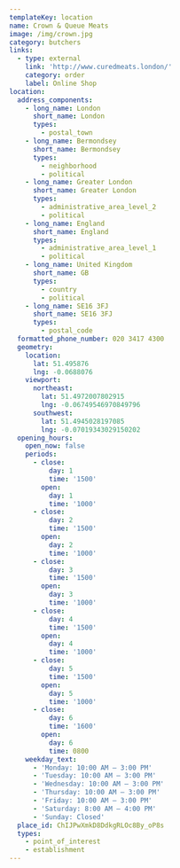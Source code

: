 ```yaml
---
templateKey: location
name: Crown & Queue Meats
image: /img/crown.jpg
category: butchers
links:
  - type: external
    link: 'http://www.curedmeats.london/'
    category: order
    label: Online Shop
location:
  address_components:
    - long_name: London
      short_name: London
      types:
        - postal_town
    - long_name: Bermondsey
      short_name: Bermondsey
      types:
        - neighborhood
        - political
    - long_name: Greater London
      short_name: Greater London
      types:
        - administrative_area_level_2
        - political
    - long_name: England
      short_name: England
      types:
        - administrative_area_level_1
        - political
    - long_name: United Kingdom
      short_name: GB
      types:
        - country
        - political
    - long_name: SE16 3FJ
      short_name: SE16 3FJ
      types:
        - postal_code
  formatted_phone_number: 020 3417 4300
  geometry:
    location:
      lat: 51.495876
      lng: -0.0688076
    viewport:
      northeast:
        lat: 51.4972007802915
        lng: -0.06749546970849796
      southwest:
        lat: 51.4945028197085
        lng: -0.07019343029150202
  opening_hours:
    open_now: false
    periods:
      - close:
          day: 1
          time: '1500'
        open:
          day: 1
          time: '1000'
      - close:
          day: 2
          time: '1500'
        open:
          day: 2
          time: '1000'
      - close:
          day: 3
          time: '1500'
        open:
          day: 3
          time: '1000'
      - close:
          day: 4
          time: '1500'
        open:
          day: 4
          time: '1000'
      - close:
          day: 5
          time: '1500'
        open:
          day: 5
          time: '1000'
      - close:
          day: 6
          time: '1600'
        open:
          day: 6
          time: 0800
    weekday_text:
      - 'Monday: 10:00 AM – 3:00 PM'
      - 'Tuesday: 10:00 AM – 3:00 PM'
      - 'Wednesday: 10:00 AM – 3:00 PM'
      - 'Thursday: 10:00 AM – 3:00 PM'
      - 'Friday: 10:00 AM – 3:00 PM'
      - 'Saturday: 8:00 AM – 4:00 PM'
      - 'Sunday: Closed'
  place_id: ChIJPwXmkD8DdkgRLOc8By_oP8s
  types:
    - point_of_interest
    - establishment
---
```

